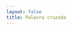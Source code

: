 ```yaml
---
layout: false
title: Palavra cruzada
---
```


<script setup>
import { defineAsyncComponent } from 'vue'
import '../../dist/style.css'

const Crossword = defineAsyncComponent(() => import('../../').then(m => m.Crossword))
</script>

<ClientOnly>
  <Crossword
    statement="Preencha cada espaço com a letra pertinente até encontrar a combinação perfeita de acordo com as dicas!"
    :background="`/examples/bgs/bg${Math.floor(Math.random() * 4) + 1}.jpg`"
    :items="[
      {
        x: 6,
        y: 0,
        type: 'vertical',
        position: 1,
        word: 'Datalogix',
        fixed: true
      },
      {
        x: 6,
        y: 0,
        type: 'horizontal',
        position: 1,
        word: 'Dia',
        tip: '1 - Contrário de NOITE'
      },
      {
        x: 2,
        y: 1,
        type: 'horizontal',
        position: 1,
        word: 'Primavera',
        tip: '2 - Estação do ano antes do verão'
      },
      {
        x: 4,
        y: 2,
        type: 'horizontal',
        position: 1,
        word: 'Tatu',
        tip: '3 - Animal muito comum no continente americano'
      },
      {
        x: 5,
        y: 3,
        type: 'horizontal',
        position: 1,
        word: 'Banguela',
        tip: '4 - Pessoa sem dentes'
      },
      {
        x: 6,
        y: 4,
        type: 'horizontal',
        position: 1,
        word: 'Lua',
        tip: '5 - Único satélite do planeta Terra'
      },
      {
        x: 3,
        y: 5,
        type: 'horizontal',
        position: 1,
        word: 'Ouro',
        tip: '6 - Metal precioso'
      },
      {
        x: 3,
        y: 6,
        type: 'horizontal',
        position: 1,
        word: 'Google',
        tip: '7 - Principal buscador da internet'
      },
      {
        x: 5,
        y: 7,
        type: 'horizontal',
        position: 1,
        word: 'Giz',
        tip: '8 - Utilizado para escrever na lousa escolar'
      },
      {
        x: 6,
        y: 8,
        type: 'horizontal',
        position: 1,
        word: 'Xuxa',
        tip: '9 - Apresentadora de programas infantis dos anos 90'
      }
    ]"
  />
</ClientOnly>

